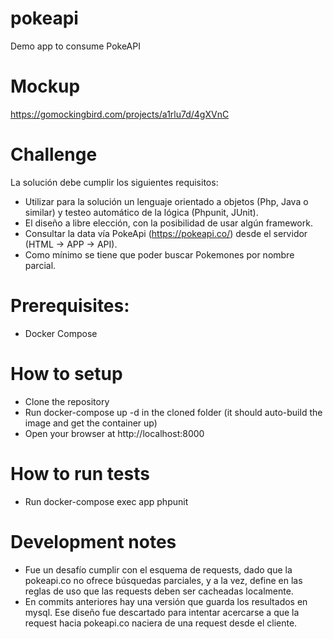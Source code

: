 # pokeapi
Demo app to consume PokeAPI

# Mockup
https://gomockingbird.com/projects/a1rlu7d/4gXVnC

# Challenge
La solución debe cumplir los siguientes requisitos:

- Utilizar para la solución un lenguaje orientado a objetos (Php, Java o similar) y testeo automático de la lógica (Phpunit, JUnit).
- El diseño a libre elección, con la posibilidad de usar algún framework.
- Consultar la data vía PokeApi (https://pokeapi.co/) desde el servidor (HTML -> APP -> API).
- Como mínimo se tiene que poder buscar Pokemones por nombre parcial. 

# Prerequisites:

- Docker Compose

# How to setup

- Clone the repository
- Run docker-compose up -d in the cloned folder (it should auto-build the image and get the container up)
- Open your browser at http://localhost:8000

# How to run tests

- Run docker-compose exec app phpunit

# Development notes

- Fue un desafío cumplir con el esquema de requests, dado que la pokeapi.co no ofrece búsquedas parciales, y a la vez, define en las reglas de uso que las requests deben ser cacheadas localmente.
- En commits anteriores hay una versión que guarda los resultados en mysql. Ese diseño fue descartado para intentar acercarse a que la request hacia pokeapi.co naciera de una request desde el cliente.
